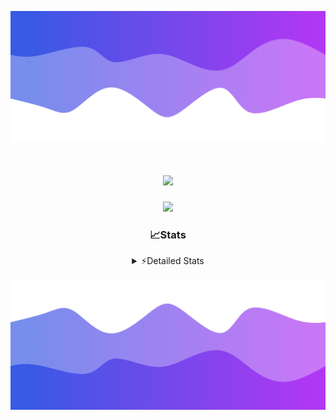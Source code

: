 ![Header](./header.png)
<div align="center">

<h1 align="center">
  <a href="https://git.io/typing-svg">
    <img src="https://readme-typing-svg.herokuapp.com/?lines=Hello,+There!+%F0%9F%91%8B;This+is+chicho.;Owner+on+Ocean;&center=true&size=25">
  </a>
</h1>
  
<p align="center">
  <img src="https://lanyard.cnrad.dev/api/852683595378196480" />
</p>

### 📈Stats
<details>
    <summary> ⚡Detailed Stats</summary>
    <br/>

<!--START_SECTION:waka-->
![Code Time](http://img.shields.io/badge/Code%20Time-455%20hrs%208%20mins-blue)

![Profile Views](http://img.shields.io/badge/Profile%20Views-13-blue)

**🐱 My GitHub Data** 

> 📦 43.9 kB Used in GitHub's Storage 
 > 
> 🏆 42 Contributions in the Year 2023
 > 
> 🚫 Not Opted to Hire
 > 
> 📜 10 Public Repositories 
 > 
> 🔑 9 Private Repositories 
 > 
**I'm a Night 🦉** 

```text
🌞 Morning                17 commits          █░░░░░░░░░░░░░░░░░░░░░░░░   05.03 % 
🌆 Daytime                56 commits          ████░░░░░░░░░░░░░░░░░░░░░   16.57 % 
🌃 Evening                154 commits         ███████████░░░░░░░░░░░░░░   45.56 % 
🌙 Night                  111 commits         ████████░░░░░░░░░░░░░░░░░   32.84 % 
```
📅 **I'm Most Productive on Tuesday** 

```text
Monday                   19 commits          █░░░░░░░░░░░░░░░░░░░░░░░░   05.62 % 
Tuesday                  76 commits          ██████░░░░░░░░░░░░░░░░░░░   22.49 % 
Wednesday                58 commits          ████░░░░░░░░░░░░░░░░░░░░░   17.16 % 
Thursday                 45 commits          ███░░░░░░░░░░░░░░░░░░░░░░   13.31 % 
Friday                   58 commits          ████░░░░░░░░░░░░░░░░░░░░░   17.16 % 
Saturday                 31 commits          ██░░░░░░░░░░░░░░░░░░░░░░░   09.17 % 
Sunday                   51 commits          ████░░░░░░░░░░░░░░░░░░░░░   15.09 % 
```


📊 **This Week I Spent My Time On** 

```text
🕑︎ Time Zone: America/Argentina/Buenos_Aires

💬 Programming Languages: 
JavaScript               3 hrs 20 mins       ██████████████░░░░░░░░░░░   54.41 % 
HTML                     1 hr 46 mins        ███████░░░░░░░░░░░░░░░░░░   28.96 % 
Python                   59 mins             ████░░░░░░░░░░░░░░░░░░░░░   16.22 % 
Bash                     1 min               ░░░░░░░░░░░░░░░░░░░░░░░░░   00.30 % 
CSS                      0 secs              ░░░░░░░░░░░░░░░░░░░░░░░░░   00.10 % 

🔥 Editors: 
VS Code                  6 hrs 9 mins        █████████████████████████   100.00 % 

🐱‍💻 Projects: 
Unknown Project          3 hrs 53 mins       ████████████████░░░░░░░░░   63.25 % 
Coder                    50 mins             ███░░░░░░░░░░░░░░░░░░░░░░   13.79 % 
calculadora              39 mins             ███░░░░░░░░░░░░░░░░░░░░░░   10.57 % 
ArgBuyReps               35 mins             ██░░░░░░░░░░░░░░░░░░░░░░░   09.55 % 
ecommerce                8 mins              █░░░░░░░░░░░░░░░░░░░░░░░░   02.18 % 

💻 Operating System: 
Windows                  6 hrs 9 mins        █████████████████████████   100.00 % 
```

**I Mostly Code in JavaScript** 

```text
JavaScript               10 repos            █████████░░░░░░░░░░░░░░░░   35.71 % 
CSS                      4 repos             ████░░░░░░░░░░░░░░░░░░░░░   14.29 % 
HTML                     3 repos             ███░░░░░░░░░░░░░░░░░░░░░░   10.71 % 
C#                       2 repos             ██░░░░░░░░░░░░░░░░░░░░░░░   07.14 % 
Batchfile                1 repo              █░░░░░░░░░░░░░░░░░░░░░░░░   03.57 % 
```




 Last Updated on 21/10/2023 18:14:40 UTC
<!--END_SECTION:waka-->
</details>

![Footer](./footer.png)
